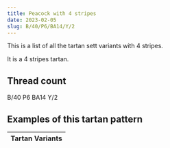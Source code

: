```yaml
---
title: Peacock with 4 stripes
date: 2023-02-05
slug: B/40/P6/BA14/Y/2
---
```

This is a list of all the tartan sett variants with 4 stripes.

It is a 4 stripes tartan.


## Thread count
B/40 P6 BA14 Y/2

## Examples of this tartan pattern

| Tartan Variants |
|---------------|
